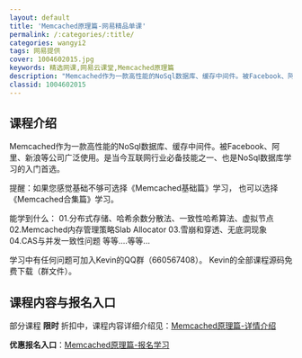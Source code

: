 ```yaml
---
layout: default
title: 'Memcached原理篇-网易精品单课'
permalink: /:categories/:title/
categories: wangyi2
tags: 网易提供
cover: 1004602015.jpg
keywords: 精选网课,网易云课堂,Memcached原理篇
description: "Memcached作为一款高性能的NoSql数据库、缓存中间件。被Facebook、阿里、新浪等公司广泛使用。是当今互联网行业必备技能之一、也是NoSql数据库学习的入门首选。提醒：如果您感"
classid: 1004602015
---
```


## 课程介绍

Memcached作为一款高性能的NoSql数据库、缓存中间件。被Facebook、阿里、新浪等公司广泛使用。是当今互联网行业必备技能之一、也是NoSql数据库学习的入门首选。

提醒：如果您感觉基础不够可选择《Memcached基础篇》学习， 也可以选择《Memcached合集篇》学习。

能学到什么：
01.分布式存储、哈希余数分散法、一致性哈希算法、虚拟节点
02.Memcached内存管理策略Slab Allocator
03.雪崩和穿透、无底洞现象
04.CAS与并发一致性问题
等等....等等...

学习中有任何问题可加入Kevin的QQ群（660567408）。
Kevin的全部课程源码免费下载（群文件）。

## 课程内容与报名入口

部分课程 **限时** 折扣中，课程内容详细介绍见：[Memcached原理篇-详情介绍](https://study.163.com/course/introduction/1004602015.htm?share=1&shareId=1025206652&utm_campaign=share&utm_medium=iphoneShare&utm_source=&utm_u=1025206652)

**优惠报名入口**：[Memcached原理篇-报名学习](https://study.163.com/course/introduction/1004602015.htm?share=1&shareId=1025206652&utm_campaign=share&utm_medium=iphoneShare&utm_source=&utm_u=1025206652)

